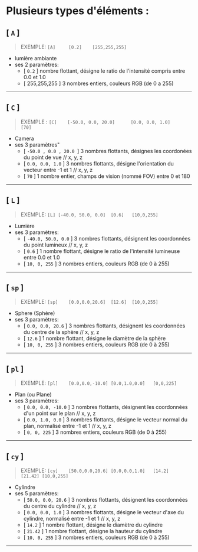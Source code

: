 # Plusieurs types d'éléments :

## [ `A` ]
> EXEMPLE: `[A]		[0.2]	 [255,255,255]`
- lumière ambiante
- ses 2 paramètres:
	- [ `0.2` ]			nombre flottant, désigne le ratio de l'intensité compris entre 0.0 et 1.0
	- [ 255,255,255 ]	3 nombres entiers, couleurs RGB (de 0 a 255)

---

## [ `C` ]
> EXEMPLE : `[C]	[-50.0, 0.0, 20.0]		[0.0, 0.0, 1.0]		[70]`
- Camera
- ses 3 paramètres"
	- [ `-50.0 , 0.0 , 20.0 `]	3 nombres flottants, désignes les coordonées du point de vue				// x, y, z
	- [ `0.0, 0.0, 1.0` ]		3 nombres flottants, désigne l'orientation du vecteur entre -1 et 1			// x, y, z
	- [ `70` ]					1 nombre entier, champs de vision (nommé FOV) entre 0 et 180

---

## [ `L` ]
> EXEMPLE: `[L]	[-40.0, 50.0, 0.0]	[0.6]	[10,0,255]`
- Lumière
- ses 3 paramètres:
	- [ `-40.0, 50.0, 0.0` ]	3 nombres flottants, désignent les coordonnées du point lumineux			// x, y, z
	- [ `0.6` ]					1 nombre flottant, désigne le ratio de l'intensité lumineuse entre 0.0 et 1.0
	- [ `10, 0, 255` ]			3 nombres entiers, couleurs RGB (de 0 à 255)

---

## [ `sp` ]
> EXEMPLE: `[sp]	[0.0,0.0,20.6]	[12.6]	[10,0,255]`
- Sphere (Sphère)
- ses 3 paramètres:
	- [ `0.0, 0.0, 20.6` ]		3 nombres flottants, désignent les coordonnées du centre de la sphère	// x, y, z
	- [ `12.6` ]				1 nombre flottant, désigne le diamètre de la sphère
	- [ `10, 0, 255` ]			3 nombres entiers, couleurs RGB (de 0 à 255)

---

## [ `pl` ]
> EXEMPLE: `[pl]	[0.0,0.0,-10.0]	[0.0,1.0,0.0]	[0,0,225]`
- Plan (ou Plane)
- ses 3 paramètres:
	- [ `0.0, 0.0, -10.0` ]		3 nombres flottants, désignent les coordonnées d'un point sur le plan			// x, y, z
	- [ `0.0, 1.0, 0.0` ]		3 nombres flottants, désigne le vecteur normal du plan, normalisé entre -1 et 1	// x, y, z
	- [ `0, 0, 225` ]			3 nombres entiers, couleurs RGB (de 0 à 255)

---

## [ `cy` ]
> EXEMPLE: `[cy]	[50.0,0.0,20.6]	[0.0,0.0,1.0]	[14.2]	[21.42]	[10,0,255]`
- Cylindre
- ses 5 paramètres:
	- [ `50.0, 0.0, 20.6` ]		3 nombres flottants, désignent les coordonnées du centre du cylindre			// x, y, z
	- [ `0.0, 0.0, 1.0` ]		3 nombres flottants, désigne le vecteur d'axe du cylindre, normalisé entre -1 et 1	// x, y, z
	- [ `14.2` ]				1 nombre flottant, désigne le diamètre du cylindre
	- [ `21.42` ]				1 nombre flottant, désigne la hauteur du cylindre
	- [ `10, 0, 255` ]			3 nombres entiers, couleurs RGB (de 0 à 255)

---

